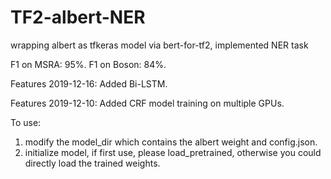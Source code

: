 # TF2-albert-NER
wrapping albert as tfkeras model via bert-for-tf2, implemented NER task

F1 on MSRA: 95%. F1 on Boson: 84%.

Features 2019-12-16: Added Bi-LSTM.

Features 2019-12-10: Added CRF model training on multiple GPUs.

To use:
1. modify the model_dir which contains the albert weight and config.json.
2. initialize model, if first use, please load_pretrained, otherwise you could directly load the trained weights.

